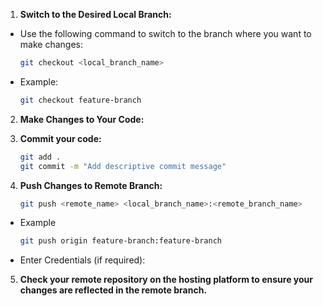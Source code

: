 1. **Switch to the Desired Local Branch:**
 - Use the following command to switch to the branch where you want to make changes:
   ```bash
   git checkout <local_branch_name>
 - Example:
   ```bash
   git checkout feature-branch

2. **Make Changes to Your Code:**

3. **Commit your code:**
   ```bash
   git add .
   git commit -m "Add descriptive commit message"
   
4. **Push Changes to Remote Branch:**
   ```bash
   git push <remote_name> <local_branch_name>:<remote_branch_name>
 - Example
   ```bash
   git push origin feature-branch:feature-branch
 - Enter Credentials (if required):

5. **Check your remote repository on the hosting platform to ensure your changes are reflected in the remote branch.**
